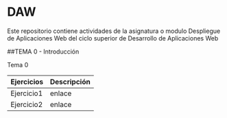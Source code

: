 # DAW
Este repositorio contiene actividades de la asignatura o modulo Despliegue de Aplicaciones Web del ciclo superior de Desarrollo de Aplicaciones Web

##TEMA 0 - Introducción

Tema 0

| Ejercicios | Descripción  |
|------------|------------|
| Ejercicio1 | enlace |
| Ejercicio2 | enlace |

